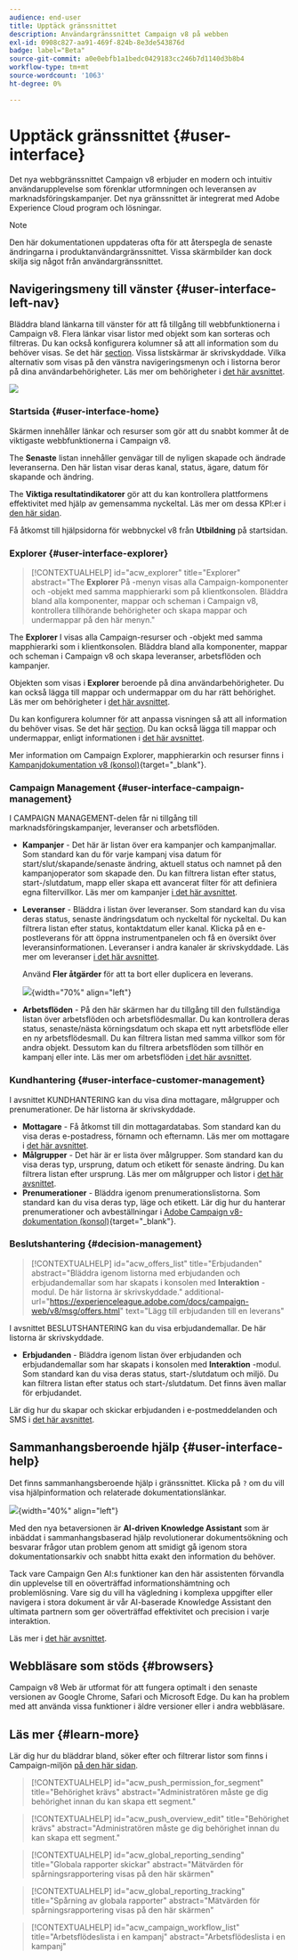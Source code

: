 ```yaml
---
audience: end-user
title: Upptäck gränssnittet
description: Användargränssnittet Campaign v8 på webben
exl-id: 0908c827-aa91-469f-824b-8e3de543876d
badge: label="Beta"
source-git-commit: a0e0ebfb1a1bedc0429183cc246b7d1140d3b8b4
workflow-type: tm+mt
source-wordcount: '1063'
ht-degree: 0%

---
```


# Upptäck gränssnittet {#user-interface}

Det nya webbgränssnittet Campaign v8 erbjuder en modern och intuitiv användarupplevelse som förenklar utformningen och leveransen av marknadsföringskampanjer. Det nya gränssnittet är integrerat med Adobe Experience Cloud program och lösningar.


>[!NOTE]
>
>Den här dokumentationen uppdateras ofta för att återspegla de senaste ändringarna i produktanvändargränssnittet. Vissa skärmbilder kan dock skilja sig något från användargränssnittet.


## Navigeringsmeny till vänster {#user-interface-left-nav}

Bläddra bland länkarna till vänster för att få tillgång till webbfunktionerna i Campaign v8. Flera länkar visar listor med objekt som kan sorteras och filtreras. Du kan också konfigurera kolumner så att all information som du behöver visas. Se det här [section](#list-screens). Vissa listskärmar är skrivskyddade. Vilka alternativ som visas på den vänstra navigeringsmenyn och i listorna beror på dina användarbehörigheter. Läs mer om behörigheter i [det här avsnittet](permissions.md).

![](assets/home.png)

### Startsida {#user-interface-home}

Skärmen innehåller länkar och resurser som gör att du snabbt kommer åt de viktigaste webbfunktionerna i Campaign v8.

The **Senaste** listan innehåller genvägar till de nyligen skapade och ändrade leveranserna. Den här listan visar deras kanal, status, ägare, datum för skapande och ändring.

The **Viktiga resultatindikatorer** gör att du kan kontrollera plattformens effektivitet med hjälp av gemensamma nyckeltal. Läs mer om dessa KPI:er i [den här sidan](../reporting/kpis.md).

Få åtkomst till hjälpsidorna för webbnyckel v8 från **Utbildning** på startsidan.

### Explorer {#user-interface-explorer}

>[!CONTEXTUALHELP]
>id="acw_explorer"
>title="Explorer"
>abstract="The **Explorer** På -menyn visas alla Campaign-komponenter och -objekt med samma mapphierarki som på klientkonsolen. Bläddra bland alla komponenter, mappar och scheman i Campaign v8, kontrollera tillhörande behörigheter och skapa mappar och undermappar på den här menyn."

The **Explorer** I visas alla Campaign-resurser och -objekt med samma mapphierarki som i klientkonsolen. Bläddra bland alla komponenter, mappar och scheman i Campaign v8 och skapa leveranser, arbetsflöden och kampanjer.

Objekten som visas i **Explorer** beroende på dina användarbehörigheter. Du kan också lägga till mappar och undermappar om du har rätt behörighet. Läs mer om behörigheter i [det här avsnittet](permissions.md).

Du kan konfigurera kolumner för att anpassa visningen så att all information du behöver visas. Se det här [section](#list-screens). Du kan också lägga till mappar och undermappar, enligt informationen i [det här avsnittet](permissions.md#folders).

Mer information om Campaign Explorer, mapphierarkin och resurser finns i [Kampanjdokumentation v8 (konsol)](https://experienceleague.adobe.com/docs/campaign/campaign-v8/new/campaign-ui.html#ac-explorer-ui){target="_blank"}.

### Campaign Management {#user-interface-campaign-management}

I CAMPAIGN MANAGEMENT-delen får ni tillgång till marknadsföringskampanjer, leveranser och arbetsflöden.

* **Kampanjer** - Det här är listan över era kampanjer och kampanjmallar. Som standard kan du för varje kampanj visa datum för start/slut/skapande/senaste ändring, aktuell status och namnet på den kampanjoperator som skapade den. Du kan filtrera listan efter status, start-/slutdatum, mapp eller skapa ett avancerat filter för att definiera egna filtervillkor. Läs mer om kampanjer [i det här avsnittet](../campaigns/gs-campaigns.md).

* **Leveranser** - Bläddra i listan över leveranser. Som standard kan du visa deras status, senaste ändringsdatum och nyckeltal för nyckeltal. Du kan filtrera listan efter status, kontaktdatum eller kanal. Klicka på en e-postleverans för att öppna instrumentpanelen och få en översikt över leveransinformationen. Leveranser i andra kanaler är skrivskyddade. Läs mer om leveranser [i det här avsnittet](../msg/gs-messages.md).

  Använd **Fler åtgärder** för att ta bort eller duplicera en leverans.

  ![](assets/more-actions.png){width="70%" align="left"}

* **Arbetsflöden** - På den här skärmen har du tillgång till den fullständiga listan över arbetsflöden och arbetsflödesmallar. Du kan kontrollera deras status, senaste/nästa körningsdatum och skapa ett nytt arbetsflöde eller en ny arbetsflödesmall. Du kan filtrera listan med samma villkor som för andra objekt. Dessutom kan du filtrera arbetsflöden som tillhör en kampanj eller inte. Läs mer om arbetsflöden [i det här avsnittet](../workflows/gs-workflows.md).


### Kundhantering {#user-interface-customer-management}

I avsnittet KUNDHANTERING kan du visa dina mottagare, målgrupper och prenumerationer. De här listorna är skrivskyddade.

* **Mottagare** - Få åtkomst till din mottagardatabas. Som standard kan du visa deras e-postadress, förnamn och efternamn. Läs mer om mottagare i [det här avsnittet](../audience/about-recipients.md).
* **Målgrupper** - Det här är er lista över målgrupper. Som standard kan du visa deras typ, ursprung, datum och etikett för senaste ändring. Du kan filtrera listan efter ursprung. Läs mer om målgrupper och listor i [det här avsnittet](../audience/about-recipients.md).
* **Prenumerationer** - Bläddra igenom prenumerationslistorna. Som standard kan du visa deras typ, läge och etikett. Lär dig hur du hanterar prenumerationer och avbeställningar i [Adobe Campaign v8-dokumentation (konsol)](https://experienceleague.adobe.com/docs/campaign/campaign-v8/campaigns/send/subscriptions.html){target="_blank"}.

### Beslutshantering {#decision-management}

>[!CONTEXTUALHELP]
>id="acw_offers_list"
>title="Erbjudanden"
>abstract="Bläddra igenom listorna med erbjudanden och erbjudandemallar som har skapats i konsolen med **Interaktion** -modul. De här listorna är skrivskyddade."
>additional-url="https://experienceleague.adobe.com/docs/campaign-web/v8/msg/offers.html" text="Lägg till erbjudanden till en leverans"

I avsnittet BESLUTSHANTERING kan du visa erbjudandemallar. De här listorna är skrivskyddade.

* **Erbjudanden** - Bläddra igenom listan över erbjudanden och erbjudandemallar som har skapats i konsolen med **Interaktion** -modul. Som standard kan du visa deras status, start-/slutdatum och miljö. Du kan filtrera listan efter status och start-/slutdatum. Det finns även mallar för erbjudandet.

Lär dig hur du skapar och skickar erbjudanden i e-postmeddelanden och SMS i [det här avsnittet](../content/offers.md).



## Sammanhangsberoende hjälp {#user-interface-help}

Det finns sammanhangsberoende hjälp i gränssnittet. Klicka på `?` om du vill visa hjälpinformation och relaterade dokumentationslänkar.

![](assets/context-help.png){width="40%" align="left"}

Med den nya betaversionen är **AI-driven Knowledge Assistant** som är inbäddat i sammanhangsbaserad hjälp revolutionerar dokumentsökning och besvarar frågor utan problem genom att smidigt gå igenom stora dokumentationsarkiv och snabbt hitta exakt den information du behöver.

Tack vare Campaign Gen AI:s funktioner kan den här assistenten förvandla din upplevelse till en oöverträffad informationshämtning och problemlösning. Vare sig du vill ha vägledning i komplexa uppgifter eller navigera i stora dokument är vår AI-baserade Knowledge Assistant den ultimata partnern som ger oöverträffad effektivitet och precision i varje interaktion.

Läs mer i [det här avsnittet](using-ai.md).

## Webbläsare som stöds {#browsers}

Campaign v8 Web är utformat för att fungera optimalt i den senaste versionen av Google Chrome, Safari och Microsoft Edge. Du kan ha problem med att använda vissa funktioner i äldre versioner eller i andra webbläsare.

## Läs mer {#learn-more}

Lär dig hur du bläddrar bland, söker efter och filtrerar listor som finns i Campaign-miljön [på den här sidan](list-filters.md).



<!--
######## This part stores the contextualHelp definition for WebUI BETA ###########
######## These blocks should be dispatched in the appropriate pages when available ###########
######## PLEASE DO NOT DELETE ###########
REFER TO 
https://wiki.corp.adobe.com/pages/viewpage.action?spaceKey=neolane&title=v8+WebUI+Contextual+Help+%3CALPHA%3E-+Official+list
-->


>[!CONTEXTUALHELP]
>id="acw_push_permission_for_segment"
>title="Behörighet krävs"
>abstract="Administratören måste ge dig behörighet innan du kan skapa ett segment."

>[!CONTEXTUALHELP]
>id="acw_push_overview_edit"
>title="Behörighet krävs"
>abstract="Administratören måste ge dig behörighet innan du kan skapa ett segment."

<!-- Workflows-->


<!-- delivery template settings-->


>[!CONTEXTUALHELP]
>id="acw_global_reporting_sending"
>title="Globala rapporter skickar"
>abstract="Mätvärden för spårningsrapportering visas på den här skärmen"

>[!CONTEXTUALHELP]
>id="acw_global_reporting_tracking"
>title="Spårning av globala rapporter"
>abstract="Mätvärden för spårningsrapportering visas på den här skärmen"

>[!CONTEXTUALHELP]
>id="acw_campaign_workflow_list"
>title="Arbetsflödeslista i en kampanj"
>abstract="Arbetsflödeslista i en kampanj"

<!-- delivery settings-->


